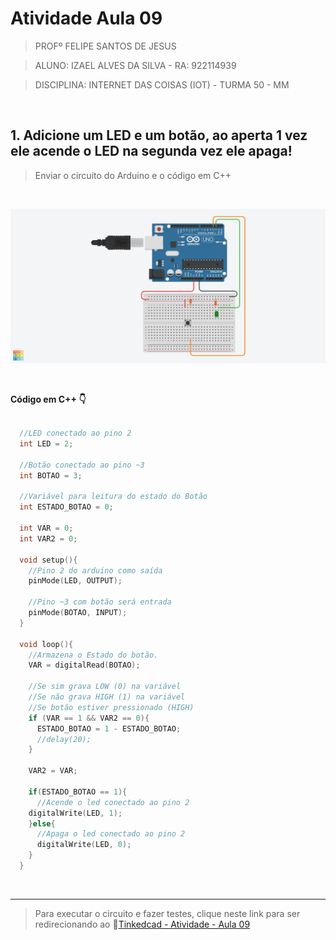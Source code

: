 # Atividade Aula 09

>PROFº FELIPE SANTOS DE JESUS

>ALUNO: IZAEL ALVES DA SILVA - RA: 922114939

>DISCIPLINA: INTERNET DAS COISAS (IOT) - TURMA 50 - MM

<br>

## 1. Adicione um LED e um botão, ao aperta 1 vez ele acende o LED na segunda vez ele apaga!
>Enviar o circuito do Arduino e o código em C++

<br/>

![Circuito image](../contents/images/circuit-aula-9.png)

<br/>

**Código em C++ 👇**
```c++

  //LED conectado ao pino 2
  int LED = 2; 

  //Botão conectado ao pino ~3
  int BOTAO = 3; 

  //Variável para leitura do estado do Botão
  int ESTADO_BOTAO = 0; 

  int VAR = 0;
  int VAR2 = 0;

  void setup(){
    //Pino 2 do arduino como saída
    pinMode(LED, OUTPUT); 
    
    //Pino ~3 com botão será entrada
    pinMode(BOTAO, INPUT); 
  }

  void loop(){
    //Armazena o Estado do botão.
    VAR = digitalRead(BOTAO);	
    
    //Se sim grava LOW (0) na variável
    //Se não grava HIGH (1) na variável
    //Se botão estiver pressionado (HIGH)
    if (VAR == 1 && VAR2 == 0){
      ESTADO_BOTAO = 1 - ESTADO_BOTAO;
      //delay(20);
    }
    
    VAR2 = VAR;
    
    if(ESTADO_BOTAO == 1){   
      //Acende o led conectado ao pino 2
    digitalWrite(LED, 1);
    }else{
      //Apaga o led conectado ao pino 2
      digitalWrite(LED, 0);
    }
  }

```

<br>
<hr>

>Para executar o circuito e fazer testes, clique neste link para ser redirecionando ao 🔗[Tinkedcad - Atividade - Aula 09](https://www.tinkercad.com/things/0v6VwpBmZl6-fantabulous-gogo/editel?sharecode=1Zxu9HGKFz4iTWsze7FnJ8ofRrauai3CqwgJTfU8fAc)